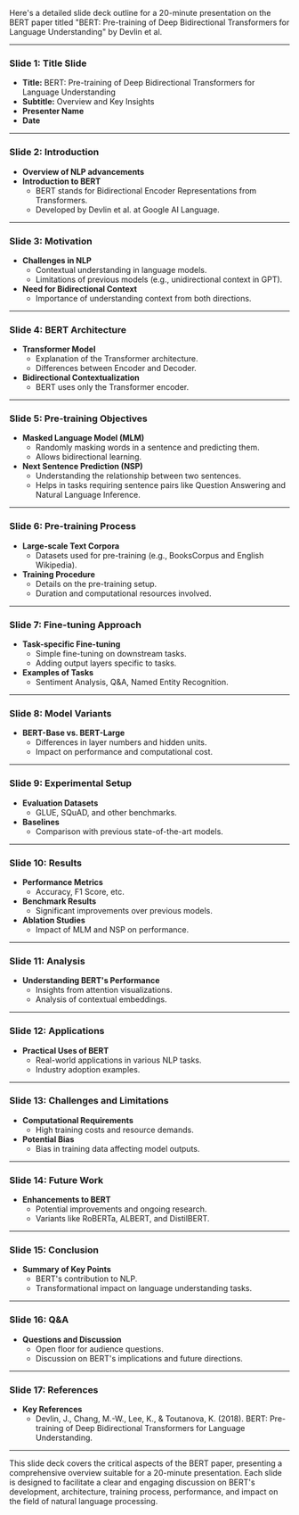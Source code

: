 Here's a detailed slide deck outline for a 20-minute presentation on the BERT paper titled "BERT: Pre-training of Deep Bidirectional Transformers for Language Understanding" by Devlin et al.

---

### Slide 1: Title Slide
- **Title:** BERT: Pre-training of Deep Bidirectional Transformers for Language Understanding
- **Subtitle:** Overview and Key Insights
- **Presenter Name**
- **Date**

---

### Slide 2: Introduction
- **Overview of NLP advancements**
- **Introduction to BERT**
  - BERT stands for Bidirectional Encoder Representations from Transformers.
  - Developed by Devlin et al. at Google AI Language.

---

### Slide 3: Motivation
- **Challenges in NLP**
  - Contextual understanding in language models.
  - Limitations of previous models (e.g., unidirectional context in GPT).
- **Need for Bidirectional Context**
  - Importance of understanding context from both directions.

---

### Slide 4: BERT Architecture
- **Transformer Model**
  - Explanation of the Transformer architecture.
  - Differences between Encoder and Decoder.
- **Bidirectional Contextualization**
  - BERT uses only the Transformer encoder.

---

### Slide 5: Pre-training Objectives
- **Masked Language Model (MLM)**
  - Randomly masking words in a sentence and predicting them.
  - Allows bidirectional learning.
- **Next Sentence Prediction (NSP)**
  - Understanding the relationship between two sentences.
  - Helps in tasks requiring sentence pairs like Question Answering and Natural Language Inference.

---

### Slide 6: Pre-training Process
- **Large-scale Text Corpora**
  - Datasets used for pre-training (e.g., BooksCorpus and English Wikipedia).
- **Training Procedure**
  - Details on the pre-training setup.
  - Duration and computational resources involved.

---

### Slide 7: Fine-tuning Approach
- **Task-specific Fine-tuning**
  - Simple fine-tuning on downstream tasks.
  - Adding output layers specific to tasks.
- **Examples of Tasks**
  - Sentiment Analysis, Q&A, Named Entity Recognition.

---

### Slide 8: Model Variants
- **BERT-Base vs. BERT-Large**
  - Differences in layer numbers and hidden units.
  - Impact on performance and computational cost.

---

### Slide 9: Experimental Setup
- **Evaluation Datasets**
  - GLUE, SQuAD, and other benchmarks.
- **Baselines**
  - Comparison with previous state-of-the-art models.

---

### Slide 10: Results
- **Performance Metrics**
  - Accuracy, F1 Score, etc.
- **Benchmark Results**
  - Significant improvements over previous models.
- **Ablation Studies**
  - Impact of MLM and NSP on performance.

---

### Slide 11: Analysis
- **Understanding BERT's Performance**
  - Insights from attention visualizations.
  - Analysis of contextual embeddings.

---

### Slide 12: Applications
- **Practical Uses of BERT**
  - Real-world applications in various NLP tasks.
  - Industry adoption examples.

---

### Slide 13: Challenges and Limitations
- **Computational Requirements**
  - High training costs and resource demands.
- **Potential Bias**
  - Bias in training data affecting model outputs.

---

### Slide 14: Future Work
- **Enhancements to BERT**
  - Potential improvements and ongoing research.
  - Variants like RoBERTa, ALBERT, and DistilBERT.

---

### Slide 15: Conclusion
- **Summary of Key Points**
  - BERT's contribution to NLP.
  - Transformational impact on language understanding tasks.

---

### Slide 16: Q&A
- **Questions and Discussion**
  - Open floor for audience questions.
  - Discussion on BERT's implications and future directions.

---

### Slide 17: References
- **Key References**
  - Devlin, J., Chang, M.-W., Lee, K., & Toutanova, K. (2018). BERT: Pre-training of Deep Bidirectional Transformers for Language Understanding.

---

This slide deck covers the critical aspects of the BERT paper, presenting a comprehensive overview suitable for a 20-minute presentation. Each slide is designed to facilitate a clear and engaging discussion on BERT's development, architecture, training process, performance, and impact on the field of natural language processing.

